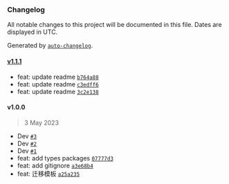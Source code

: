 ### Changelog

All notable changes to this project will be documented in this file. Dates are displayed in UTC.

Generated by [`auto-changelog`](https://github.com/CookPete/auto-changelog).

#### [v1.1.1](https://github.com/binghuis/create-hotpot/compare/v1.0.0...v1.1.1)

- feat: update readme [`b764a88`](https://github.com/binghuis/create-hotpot/commit/b764a88fd46609ffe9ee9ba9a3807fada0487b63)
- feat: update readme [`c3edff6`](https://github.com/binghuis/create-hotpot/commit/c3edff6632bad01a306b703eb6dbfa44b8142f83)
- feat: update readme [`3c2e138`](https://github.com/binghuis/create-hotpot/commit/3c2e13876d63e505f6a8a6d147e1e2f6713699de)

#### v1.0.0

> 3 May 2023

- Dev [`#3`](https://github.com/binghuis/create-hotpot/pull/3)
- Dev [`#2`](https://github.com/binghuis/create-hotpot/pull/2)
- Dev [`#1`](https://github.com/binghuis/create-hotpot/pull/1)
- feat: add types packages [`07777d3`](https://github.com/binghuis/create-hotpot/commit/07777d37761efd2acc5355369885554b922c7ad6)
- feat: add gitignore [`a3e68b4`](https://github.com/binghuis/create-hotpot/commit/a3e68b4e80376e8dcce43d7cfe29c0e40056468b)
- feat: 迁移模板 [`a25a235`](https://github.com/binghuis/create-hotpot/commit/a25a2358617a52762fa3e3b62faaf38430f6eb54)
